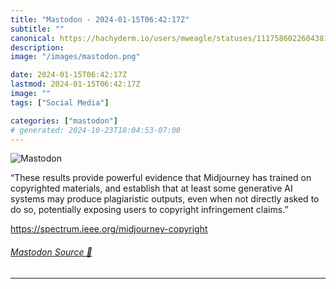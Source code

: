 ```yaml
---
title: "Mastodon - 2024-01-15T06:42:17Z"
subtitle: ""
canonical: https://hachyderm.io/users/mweagle/statuses/111758602260438163
description:
image: "/images/mastodon.png"

date: 2024-01-15T06:42:17Z
lastmod: 2024-01-15T06:42:17Z
image: ""
tags: ["Social Media"]

categories: ["mastodon"]
# generated: 2024-10-23T18:04:53-07:00
---
```

![Mastodon](/images/mastodon.png)

<p>“These results provide powerful evidence that Midjourney has trained on copyrighted materials, and establish that at least some generative AI systems may produce plagiaristic outputs, even when not directly asked to do so, potentially exposing users to copyright infringement claims.”</p><p><a href="https://spectrum.ieee.org/midjourney-copyright" target="_blank" rel="nofollow noopener noreferrer" translate="no"><span class="invisible">https://</span><span class="ellipsis">spectrum.ieee.org/midjourney-c</span><span class="invisible">opyright</span></a></p>


###### [Mastodon Source 🐘](https://hachyderm.io/@mweagle/111758602260438163)

___
